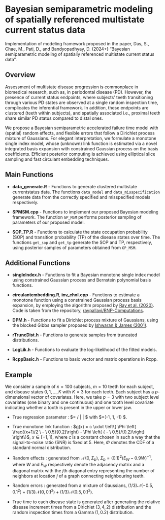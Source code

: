 Bayesian semiparametric modeling of spatially referenced multistate
current status data
================

Implementation of modeling framework proposed in the paper, Das, S.,
Chae, M., Pati, D., and Bandyopadhyay, D. (2024+) “Bayesian
semiparametric modeling of spatially referenced multistate current
status data”.

## Overview

Assessment of multistate disease progression is commonplace in
biomedical research, such as, in periodontal disease (PD). However, the
presence of current status endpoints, where subjects’ teeth
transitioning through various PD states are observed at a single random
inspection time, complicates the inferential framework. In addition,
these endpoints are clustered (teeth within subjects), and spatially
associated i.e., proximal teeth share similar PD status compared to
distal ones.

We propose a Bayesian semiparametric accelerated failure time model with
(spatial) random effects, and flexible errors that follow a Dirichlet
process mixture of Gaussians. For elegant interpretation, we formulate a
monotone single index model, whose (unknown) link function is estimated
via a novel integrated basis expansion with constrained Gaussian process
on the basis coefficients. Efficient posterior computing is achieved
using elliptical slice sampling and fast circulant embedding techniques.

## Main Functions

- **data_generate.R** - Functions to generate clustered multistate
  currentstatus data. The functions `data_model` and
  `data_misspecification` generate data from the correctly specified and
  misspecified models respectively.

- **SPMSM.cpp** - Functions to implement our proposed Bayesian modeling
  framework. The function `GP_MSM` performs posterior sampling of
  parameters of our proposed model.

- **SOP_TP.R** - Functions to calculate the state occupation probability
  (SOP) and transition probability (TP) of the disease states over time.
  The functions `get_sop` and `get_tp` generate the SOP and TP,
  respectively, using posterior samples of parameters obtained from
  `GP_MSM`.

## Additional Functions

- **singleIndex.h** - Functions to fit a Bayesian monotone single index
  model using constrained Gaussian process and Bernstein polynomial
  basis functions.

- **circulantembedding.R**, **inv_chol.cpp** - Functions to estimate a
  monotone function using a constrained Gaussian process basis
  expansion, by employing the algorithm proposed by [Ray et
  al. (2020)](https://link.springer.com/article/10.1007/s11222-020-09922-0).
  Code is taken from the repository,
  [raypallavi/BNP-Computations](https://github.com/raypallavi/BNP-Computations).

- **DPM.h** - Functions to fit a Dirichlet process mixture of Gaussians,
  using the blocked Gibbs sampler proposed by [Ishwaran & James
  (2001)](https://www.tandfonline.com/doi/abs/10.1198/016214501750332758).

- **rTruncDist.h** - Functions to generate samples from truncated
  distributions.

- **LogLik.h** - Functions to evaluate the log-likelihood of the fitted
  models.

- **RcppBasic.h** - Functions to basic vector and matrix operations in
  Rcpp.

## Example

We consider a sample of $n = 100$ subjects, $m = 10$ teeth for each
subject, and disease states $0, 1, \ldots, K$ with $K = 3$ for each
teeth. Each subject has a $p$-dimensional vector of covariates. Here, we
take $p = 3$ with two subject level covariates (one binary and one
continuous) and one tooth level covariate indicating whether a tooth is
present in the upper or lower jaw.

- True regression parameter : \$= / \| \| \$ with \$=(-1, 1, -1) \$.

- True monotone link function :
  $g(x) = c \cdot \left\{ \Phi \left( \frac{(x+1)/2 \ - \ 0.5}{0.2}\right) - \Phi \left( { - \ 0.5}/{0.2}\right) \right\}$,
  $x \in [-1,1]$, where $c$ is a constant chosen in such a way that the
  signal-to-noise ratio (SNR) is fixed at $5$. Here, $\Phi$ denotes the
  CDF of a standard normal distribution.

- Random effects : generated from $\mathcal{N} (0, \Sigma_b)$,
  $\Sigma_b = (0.1)^2 (E_W - 0.9W)^{-1}$, where $W$ and $E_W$
  respectively denote the adjacency matrix and a diagonal matrix with
  the $j$th diagonal entry representing the number of neighbors at
  location $j$ of a graph connecting neighbouring teeth.

- Random errors : generated from a mixture of Gaussians,
  $(1/3) \mathcal{N}(-0.5, 0.1^2) + (1/3) \mathcal{N}(0, 0.1^2) + (1/3) \mathcal{N}(0.5, 0.1^2)$.

- True time to each disease state is generated after generating the
  relative disease increment times from a Dirichlet ($3,4,2$)
  distribution and the random inspection times from a Gamma ($1, 0.2$)
  distribution.
